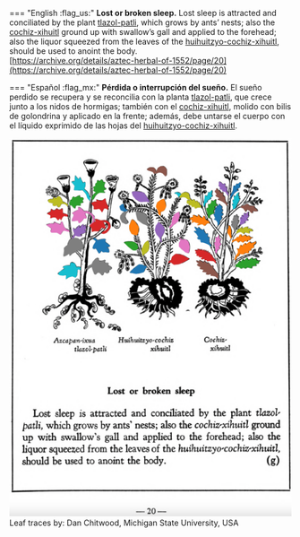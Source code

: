 
=== "English :flag_us:"
    **Lost or broken sleep.** Lost sleep is attracted and conciliated by the plant [tlazol-patli](Tlazol-patli.md), which grows by ants’ nests; also the [cochiz-xihuitl](Cochiz-xihuitl.md) ground up with swallow’s gall and applied to the forehead; also the liquor squeezed from the leaves of the [huihuitzyo-cochiz-xihuitl](Huihuitzyo-cochiz-xihuitl.md), should be used to anoint the body.  
    [https://archive.org/details/aztec-herbal-of-1552/page/20](https://archive.org/details/aztec-herbal-of-1552/page/20)  


=== "Español :flag_mx:"
    **Pérdida o interrupción del sueño.** El sueño perdido se recupera y se reconcilia con la planta [tlazol-patli](Tlazol-patli.md), que crece junto a los nidos de hormigas; también con el [cochiz-xihuitl](Cochiz-xihuitl.md), molido con bilis de golondrina y aplicado en la frente; además, debe untarse el cuerpo con el líquido exprimido de las hojas del [huihuitzyo-cochiz-xihuitl](Huihuitzyo-cochiz-xihuitl.md).  


![D_p020.png](assets/D_p020.png)  
Leaf traces by: Dan Chitwood, Michigan State University, USA  